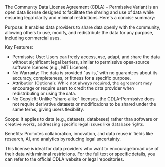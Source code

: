 The Community Data License Agreement (CDLA) – Permissive Variant is an open data license designed to facilitate the sharing and use of data while ensuring legal clarity and minimal restrictions. Here's a concise summary:

Purpose: It enables data providers to share data openly with the community, allowing others to use, modify, and redistribute the data for any purpose, including commercial uses.


Key Features:
 - Permissive Use: Users can freely access, use, adapt, and share the data without significant legal barriers, similar to permissive open-source software licenses (e.g., MIT License).
 - No Warranty: The data is provided "as-is," with no guarantees about its accuracy, completeness, or fitness for a specific purpose.
 - Attribution (Optional): While not always required, the agreement may encourage or require users to credit the data provider when redistributing or using the data.
 - No Copyleft: Unlike "share-alike" licenses, the CDLA-Permissive does not require derivative datasets or modifications to be shared under the same terms, giving users flexibility.


Scope: It applies to data (e.g., datasets, databases) rather than software or creative works, addressing specific legal issues like database rights.

Benefits: Promotes collaboration, innovation, and data reuse in fields like research, AI, and analytics by reducing legal uncertainty.

This license is ideal for data providers who want to encourage broad use of their data with minimal restrictions. For the full text or specific details, you can refer to the official CDLA website or legal repositories.